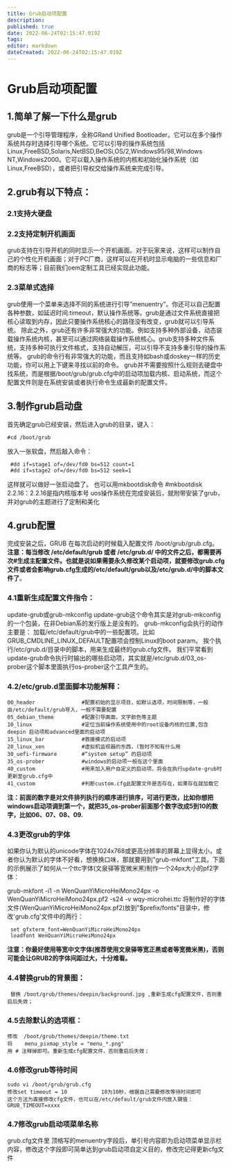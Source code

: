 ```yaml
---
title: Grub启动项配置
description: 
published: true
date: 2022-06-24T02:15:47.019Z
tags: 
editor: markdown
dateCreated: 2022-06-24T02:15:47.019Z
---
```


# Grub启动项配置
## 1.简单了解一下什么是grub
 grub是一个引导管理程序，全称GRand Unified Bootloader。它可以在多个操作系统共存时选择引导哪个系统。它可以引导的操作系统包括Linux,FreeBSD,Solaris,NetBSD,BeOSi,OS/2,Windows95/98,Windows NT,Windows2000。它可以载入操作系统的内核和初始化操作系统（如Linux,FreeBSD），或者把引导权交给操作系统来完成引导。
## 2.grub有以下特点：

### 2.1支持大硬盘
### 2.2支持定制开机画面
   grub支持在引导开机的同时显示一个开机画面。对于玩家来说，这样可以制作自己的个性化开机画面；对于PC厂商，这样可以在开机时显示电脑的一些信息和厂商的标志等；目前我们oem定制工具已经实现此功能。
### 2.3菜单式选择
   grub使用一个菜单来选择不同的系统进行引导”menuentry”。你还可以自己配置各种参数，如延迟时间:timeout，默认操作系统等。grub是通过文件系统直接把核心读取到内存，因此只要操作系统核心的路径没有改变，grub就可以引导系统。 
   除此之外，grub还有许多非常强大的功能。例如支持多种外部设备，动态装载操作系统内核，甚至可以通过网络装载操作系统核心。grub支持多种文件系统，支持多种可执行文件格式，支持自动解压，可以引导不支持多重引导的操作系统等。
   grub的命令行有非常强大的功能，而且支持如bash或doskey一样的历史功能，你可以用上下键来寻找以前的命令。
   grub并不需要按照什么规则去硬盘中找系统，而是根据/boot/grub/grub.cfg中的启动项加载内核、启动系统，而这个配置文件则是在系统安装或者执行命令生成最新的配置文件。
## 3.制作grub启动盘

首先确定grub已经安装，然后进入grub的目录，键入：
```
#cd /boot/grub
```
放入一张软盘，然后敲入命令：
```
 #dd if=stage1 of=/dev/fd0 bs=512 count=1
 #dd if=stage2 of=/dev/fd0 bs=512 seek=1
```
 这样就可以做好一张启动盘了。 也可以用mkbootdisk命令 #mkbootdisk 2.2.16：2.2.16是指内核版本号
 uos操作系统在完成安装后，就附带安装了grub，并对grub的主题进行了定制和美化
## 4.grub配置

完成安装之后，GRUB 在每次启动的时候载入配置文件 /boot/grub/grub.cfg。
**注意：每当修改 /etc/default/grub 或者 /etc/grub.d/ 中的文件之后，都需要再次#生成主配置文件。也就是说如果需要永久修改某个启动项，就要修改grub.cfg文件或者会影响grub.cfg生成的/etc/default/grub以及/etc/grub.d/中的脚本文件了**。
###  4.1重新生成配置文件指令：
update-grub或grub-mkconfig
update-grub这个命令其实是对grub-mkconfig的一个包装，在非Debian系的发行版上是没有的。
grub-mkconfig会执行的动作主要是：
加载/etc/default/grub中的一些配置项。比如GRUB_CMDLINE_LINUX_DEFAULT配置项会控制Linux的boot param。
挨个执行/etc/grub.d/目录中的脚本，用来生成最终的grub.cfg文件。
我们平常看到update-grub命令执行时输出的哪些启动项，其实就是/etc/grub.d/03_os-prober这个脚本里面执行os-prober这个工具产生的。
### 4.2/etc/grub.d里面脚本功能解释：
```
00_header               #配置初始的显示项目，如默认选项，时间限制等，一般由/etc/default/grub导入，一般不需要配置
05_debian_theme         #配置引导画面，文字颜色等主题
10_linux                #定位当前操作系统使用中的root设备内核的位置,包含deepin 启动项和advanced里面的启动项
15_linux_bar            #救援模式的启动项
20_linux_xen            #虚拟机监视器的东西，(暂时不知有什么用
30_uefi-firmware        #“system setup” 的启动项
35_os-prober            #windows的启动项一般在这个里面
40_custom               #用来加入用户自定义的启动项，将会在执行update-grub时更新至grub.cfg中
41_custom               #判断custom.cfg此配置文件是否存在，如果存在就加载它
```
**注：前面的数字是对文件排列执行的顺序进行排序，可进行更改，比如你想把windows启动项调到第一个，就把35_os-prober前面那个数字改成5到10的数字，比如06、07、08、09.**
### 4.3更改grub的字体
如果你认为默认的unicode字体在1024x768或更高分辨率的屏幕上显得太小，或者你认为默认的字体不好看，想换换口味，那就要用到"grub-mkfont"工具。下面的示例展示了如何从一个ttc字体(文泉驿等宽微米黑)制作一个24px大小的pf2字体：

   grub-mkfont -i1 -n WenQuanYiMicroHeiMono24px -o WenQuanYiMicroHeiMono24px.pf2 -s24 -v wqy-microhei.ttc
   将制作好的字体文件(WenQuanYiMicroHeiMono24px.pf2)放到"$prefix/fonts"目录中，修改'grub.cfg'文件中的两行：
``` 
 set gfxterm_font=WenQuanYiMicroHeiMono24px
 loadfont WenQuanYiMicroHeiMono24px
```
**注意：你最好使用等宽中文字体(推荐使用文泉驿等宽正黑或者等宽微米黑)，否则可能会让GRUB2的字体间距过大，十分难看。**
### 4.4替换grub的背景图：
```
 替换 /boot/grub/themes/deepin/background.jpg ,重新生成cfg配置文件，否则重启后失效；
```
### 4.5去除默认的选项框：
``` 
修改  /boot/grub/themes/deepin/theme.txt
将    menu_pixmap_style = "menu_*.png" 
用 # 注释掉即可。重新生成cfg配置文件，否则重启后失效；
```
### 4.6修改grub等待时间
```  
sudo vi /boot/grub/grub.cfg
修改set timeout = 10           10为10秒，根据自己需要修改等待时间即可
这个方法为直接修改cfg文件，也可以在/etc/default/grub文件内放入键值：GRUB_TIMEOUT=xxxx
```
### 4.7修改grub启动项菜单名称
   grub.cfg文件里 顶格写的menuentry字段后，单引号内容即为启动项菜单显示栏内容，修改这个字段即可简单达到grub启动项自定义目的，修改完记得更新cfg文件